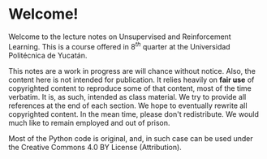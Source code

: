 # Welcome!

Welcome to the lecture notes on Unsupervised and Reinforcement Learning.
This is a course offered in 8$^{th}$ quarter at the Universidad
Politécnica de Yucatán.

This notes are a work in progress are will chance without notice. Also,
the content here is not intended for publication. It relies heavily on
**fair use** of copyrighted content to reproduce some of that content,
most of the time verbatim. It is, as such, intended as class material.
We try to provide all references at the end of each section. We hope to
eventually rewrite all copyrighted content. In the mean time, please
don\'t redistribute. We would much like to remain employed and out of
prison.

Most of the Python code is original, and, in such case can be used under
the Creative Commons 4.0 BY License (Attribution).
